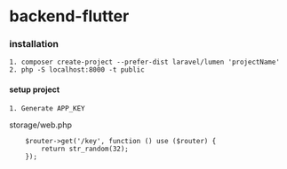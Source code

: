 # backend-flutter

### installation
    1. composer create-project --prefer-dist laravel/lumen 'projectName'
    2. php -S localhost:8000 -t public

#### setup project
    1. Generate APP_KEY
storage/web.php
```
    $router->get('/key', function () use ($router) {
        return str_random(32);
    });
```        
